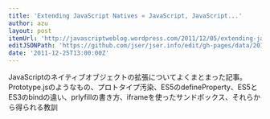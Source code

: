 ```yaml
---
title: 'Extending JavaScript Natives « JavaScript, JavaScript...'
author: azu
layout: post
itemUrl: 'http://javascriptweblog.wordpress.com/2011/12/05/extending-javascript-natives/'
editJSONPath: 'https://github.com/jser/jser.info/edit/gh-pages/data/2011/12/index.json'
date: '2011-12-25T13:00:00Z'
---
```

JavaScriptのネイティブオブジェクトの拡張についてよくまとまった記事。
Prototype.jsのようなもの、プロトタイプ汚染、ES5のdefineProperty、ES5とES3のbindの違い、prlyfillの書き方、iframeを使ったサンドボックス、それらから得られる教訓
